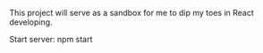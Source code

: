 This project will serve as a sandbox for me to dip my toes in React developing.

Start server: npm start
